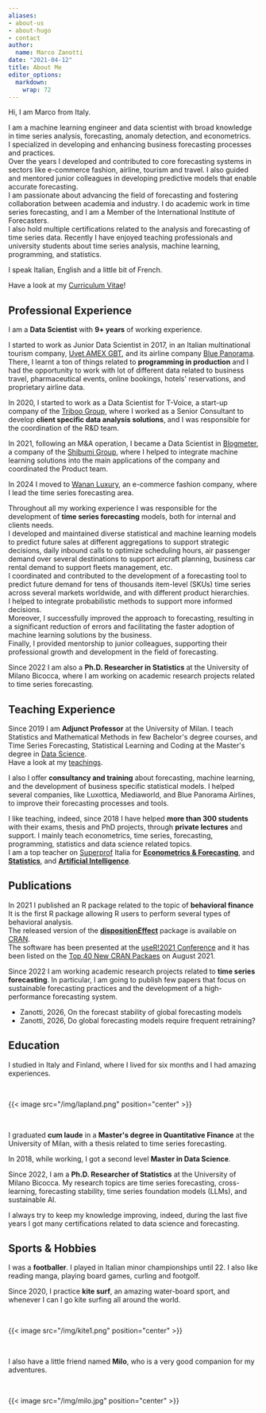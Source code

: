 ```yaml
---
aliases:
- about-us
- about-hugo
- contact
author:
  name: Marco Zanotti
date: "2021-04-12"
title: About Me
editor_options: 
  markdown: 
    wrap: 72
---
```


Hi, I am Marco from Italy.  

I am a machine learning engineer and data scientist with broad knowledge in time 
series analysis, forecasting, anomaly detection, and econometrics.  
I specialized in developing and enhancing business forecasting processes and practices.   
Over the years I developed and contributed to core forecasting systems in sectors 
like e-commerce fashion, airline, tourism and travel. I also guided and mentored 
junior colleagues in developing predictive models that enable accurate forecasting.  
I am passionate about advancing the field of forecasting and fostering collaboration 
between academia and industry. I do academic work in time series forecasting, and 
I am a Member of the International Institute of Forecasters.  
I also hold multiple certifications related to the analysis and forecasting of 
time series data. Recently I have enjoyed teaching professionals and university 
students about time series analysis, machine learning, programming, and statistics.  

I speak Italian, English and a little bit of French.  

Have a look at my [Curriculum Vitae](https://marcozanotti.github.io/CVitae/cv_resume/cv_en.html)!  


## Professional Experience

I am a **Data Scientist** with **9+ years** of working experience.

I started to work as Junior Data Scientist in 2017, in an Italian
multinational tourism company, [Uvet AMEX GBT](https://www.uvetgbt.com/), 
and its airline company [Blue Panorama](https://www.blue-panorama.com/it). 
There, I learnt a ton of things related to **programming in production** and I 
had the opportunity to work with lot of different data related to business travel, 
pharmaceutical events, online bookings, hotels' reservations, and proprietary 
airline data.

In 2020, I started to work as a Data Scientist for T-Voice, a start-up
company of the [Triboo Group](https://triboo.com/), where I
worked as a Senior Consultant to develop **client specific data analysis solutions**, 
and I was responsible for the coordination of the R&D team.

In 2021, following an M&A operation, I became a Data Scientist in 
[Blogmeter](https://www.blogmeter.it/it/home), a company of the 
[Shibumi Group](https://shibumi.group/), where I helped to integrate machine 
learning solutions into the main applications of the company and coordinated the 
Product team.

In 2024 I moved to [Wanan Luxury](https://www.wananluxury.com/), an e-commerce
fashion company, where I lead the time series forecasting area.

Throughout all my working experience I was responsible for the
development of **time series forecasting** models, both for internal and
clients needs.  
I developed and maintained diverse statistical and machine learning models to 
predict future sales at different aggregations to support strategic decisions, 
daily inbound calls to optimize scheduling hours, air passenger demand over 
several destinations to support aircraft planning, business car rental demand to 
support fleets management, etc.  
I coordinated and contributed to the development of a forecasting tool to predict 
future demand for tens of thousands item-level (SKUs) time series across several 
markets worldwide, and with different product hierarchies.  
I helped to integrate probabilistic methods to support more informed decisions.  
Moreover, I successfully improved the approach to forecasting, resulting in a 
significant reduction of errors and facilitating the faster adoption of machine 
learning solutions by the business.  
Finally, I provided mentorship to junior colleagues, supporting their professional 
growth and development in the field of forecasting.  

Since 2022 I am also a **Ph.D. Researcher in Statistics** at the University
of Milano Bicocca, where I am working on academic research projects related to
time series forecasting.


## Teaching Experience

Since 2019 I am **Adjunct Professor** at the University of Milan. 
I teach Statistics and Mathematical Methods in few Bachelor's degree 
courses, and Time Series Forecasting, Statistical Learning and Coding
at the Master's degree in [Data Science](https://dse.cdl.unimi.it/en).  
Have a look at my [teachings](https://marcozanotti.netlify.app/teachings/).  

I also I offer **consultancy and training** about forecasting, machine learning, 
and the development of business specific statistical models. 
I helped several companies, like Luxottica, Mediaworld, and Blue Panorama Airlines, 
to improve their forecasting processes and tools.

I like teaching, indeed, since 2018 I have helped **more than 300
students** with their exams, thesis and PhD projects, through **private
lectures** and support. I mainly teach econometrics, time series,
forecasting, programming, statistics and data science related topics.  
I am a top teacher on [Superprof](https://www.superprof.it/) Italia
for 
[**Econometrics & Forecasting**](https://www.superprof.it/lezioni-econometria-time-series-forecasting-stata-gretl-anche-inglese-docente-universitario-phd.html), and
[**Statistics**](https://www.superprof.it/lezioni-statistica-anche-inglese-docente-universitario-phd-statistica-data-scientist.html), and 
[**Artificial Intelligence**](https://www.superprof.it/lezioni-machine-learning-deep-learning-python-anche-inglese-docente-universitario-phd-statistica.html).


## Publications

In 2021 I published an R package related to the topic of **behavioral finance**
It is the first R package allowing R users to perform several types of
behavioral analysis.  
The released version of the [**dispositionEffect**](https://marcozanotti.github.io/dispositionEffect)
package is available on [CRAN](https://CRAN.R-project.org/package=dispositionEffect).  
The software has been presented at the [useR!2021 Conference](https://user2021.r-project.org/) 
and it has been listed on the [Top 40 New CRAN Packaes](https://rviews.rstudio.com/2021/09/27/august-2021-top-40-new-cran-packages/)
on August 2021.

Since 2022 I am working academic research projects related to **time series forecasting**.
In particular, I am going to publish few papers that focus on sustainable forecasting 
practices and the development of a high-performance forecasting system.

- Zanotti, 2026, On the forecast stability of global forecasting models
- Zanotti, 2026, Do global forecasting models require frequent retraining?


## Education

I studied in Italy and Finland, where I lived for six months and I had
amazing experiences.

&nbsp;

{{< image src="/img/lapland.png" position="center" >}}

&nbsp;

I graduated **cum laude** in a **Master's degree in Quantitative Finance** 
at the University of Milan, with a thesis related to time series forecasting.

In 2018, while working, I got a second level **Master in Data Science**.

Since 2022, I am a **Ph.D. Researcher of Statistics** at the University of Milano 
Bicocca. My research topics are time series forecasting, cross-learning, 
forecasting stability, time series foundation models (LLMs), and sustainable AI.

I always try to keep my knowledge improving, indeed, during the last five years 
I got many certifications related to data science and forecasting.


## Sports & Hobbies

I was a **footballer**. I played in Italian minor championships until
22. I also like reading manga, playing board games, curling and
footgolf.

Since 2020, I practice **kite surf**, an amazing water-board sport, and 
whenever I can I go kite surfing all around the world.  

&nbsp;

{{< image src="/img/kite1.png" position="center" >}}

&nbsp;

I also have a little friend named **Milo**, who is a very good 
companion for my adventures.  

&nbsp;

{{< image src="/img/milo.jpg" position="center" >}}
